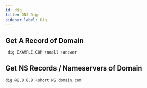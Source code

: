 ```yaml
---
id: dig
title: DNS Dig
sidebar_label: Dig
---
```


## Get A Record of Domain

```bash
 dig EXAMPLE.COM +noall +answer
```

## Get NS Records / Nameservers of Domain

```bash
dig @8.8.8.8 +short NS domain.com
```




